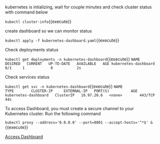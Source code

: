
kubernetes is intializing, wait for couple minutes and check cluster status with command below

`kubectl cluster-info`{{execute}}

create dashboard so we can monitor status

`kubectl apply -f kubernetes-dashboard.yaml`{{execute}}

Check deployments status

`kubectl get deployments -n kubernetes-dashboard`{{execute}}
`
NAME                      DESIRED   CURRENT   UP-TO-DATE   AVAILABLE   AGE
kubernetes-dashboard      0/1     1            0           2s
`

Check services status

`kubectl get svc -n kubernetes-dashboard`{{execute}}
`
NAME                   TYPE        CLUSTER-IP     EXTERNAL-IP   PORT(S)          AGE
kubernetes-dashboard   ClusterIP   10.97.20.6   <none>        443/TCP                  44s
`

To access Dashboard, you must create a secure channel to your Kubernetes cluster. Run the following command

`kubectl proxy --address='0.0.0.0' --port=8001 --accept-hosts='^*$' &`{{execute}}

[Access Dashboard](https://[[HOST_SUBDOMAIN]]-8001-[[KATACODA_HOST]].environments.katacoda.com/api/v1/namespaces/kubernetes-dashboard/services/https:kubernetes-dashboard:/proxy/.)